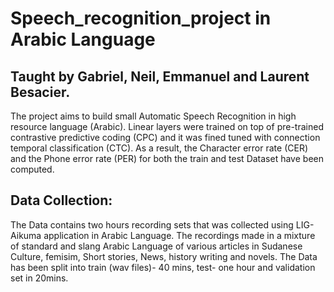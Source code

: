# Speech_recognition_project in Arabic Language
## Taught by Gabriel, Neil, Emmanuel and Laurent Besacier.

The project aims to build small Automatic Speech Recognition in high resource language (Arabic).
Linear layers were trained on top of pre-trained contrastive predictive coding (CPC) and it was fined tuned with connection temporal classification (CTC). As a result, the Character error rate (CER) and the Phone error rate (PER) for both the train and test Dataset have been computed.

## Data Collection:
The Data contains two hours recording sets that was collected using LIG-Aikuma application in Arabic Language. The recordings made in a mixture of standard and slang Arabic Language of various articles in Sudanese Culture, femisim, Short stories, News, history writing and novels. 
The Data has been split into train (wav files)- 40 mins, test- one hour and validation set in 20mins.
